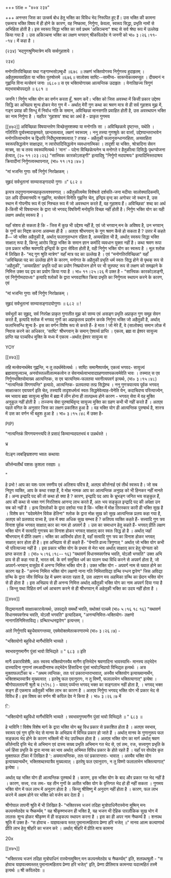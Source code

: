 +++
title = "४०४ २३४"

+++
अनन्तर जिस का उत्कर्ष बोध हेतु भक्ति का विविध भेद निरूपित हुए हैं। उस भक्ति की कामना एकमात्र भक्ति विषय में ही होने के कारण, वह निष्कामा, निर्गुणा, केवला, स्वरूप सिद्धा, प्रभृति नामों से अभिहिता होती है। इस स्वरूप सिद्धा भक्ति का सर्व प्रथम 'अकिञ्चना" शब्द से सर्व श्रेष्ठ रूप में उल्लेख किया गया है । उस अकिञ्चना भक्ति का लक्षण भगवान् श्रीकपिलदेव ने जननी को भा० ३।२६।११--१४। में कहा है । 

(२३४) 'मद्गुणश्रुणिमात्रेण मयि सर्व्वगुहाशये । 

२३४) 

मनोगतिरविच्छिन्ना यथा गङ्गाम्भसोऽम्बुधौ ॥६७८ ॥ लक्षणं भक्तियोगस्य निर्गुणस्य हुदाहृतम् । अहैतुक्यव्यवहिता या भक्तिः पुरुषोत्तमे ॥६७६॥ सालोक्य साष्टि--सामीप्य- सारूप्येकत्वमप्युत । दीयमानं न गृह्णन्ति विना मत्सेवनं जनाः ॥६८०॥ स एव भक्तियोगाख्य आत्यन्तिक उदाहृतः । येनातिव्रज्य त्रिगुणं मद्भावाबोपपद्यते ॥ ६८१ ॥ 

जननि ! निर्गुण भक्ति योग का वर्णन करता हूँ, श्रवण करें। भक्ति को जिस अवस्था में किसी प्रकार उद्देश्य सिद्धि का अभिप्राय शून्य होकर मेरा गुण में - अर्थात् मेरी गुण कथा का श्रवण मात्र से ही सर्व गुहाशय मुझ में, गङ्ग प्रवाह की सिन्धु में निर्वाध गति के समान, अविच्छिन्ना मानसगति प्रवाहित होती है, उस अवस्थापन भक्ति का नाम निर्गुणा है । यहाँपर 'गुहाशय' शब्द का अर्थ है - प्राकृत गुणमय 



[[४७२]] अविच्छिन्ना विषयान्तरेण विच्छेत्तुमशक्या या मनोगतिः सा । अविच्छिन्नत्वे दृष्टान्तः, यथेति । गतिरिति पूर्व्वस्मादाकृष्यते, छान्दसत्वात्, लक्षणं स्वरूपम् । ननु तस्या गुणश्रुतेः का वार्त्ता, उद्देश्यान्तराभावेन मनोगतित्वाभावेन च द्विधापि निर्देष्टुमशक्यत्वात् ? तत्राह - अहैतुकी फलानुसन्धानरहिता, अव्यवहिता स्वरूपसिद्धत्वेन साक्षाद्रपा, न त्वारोपादिसिद्धत्वेन व्यवधानात्मिका । तादृशी या भक्तिः, श्रोत्रादिना सेवन मात्रम्, सा च तस्य स्वरूपमित्यर्थः ! 'मान' - पदेना विच्छिन्नेत्यनेन च मनोगते र हैतुकीत्वा दिसिद्धेः पृथग्योजना र्हत्वात्, (२० ११।२३।२६) "सात्त्विकः कारकोऽसङ्गी" इत्यादिषु "निर्गुणो मदपाश्रयः" इत्यादिभिस्तदाश्रय क्रियादीनां निर्गुणत्वस्थापनात्, (भा० ११।१३।४० ) 


"मां भजन्ति गुणाः सर्वे निर्गुणं निरपेक्षकम् । 

सुहृदं सर्वभूतानां साम्यासङ्गादयो गुणाः ॥" ६८२ ॥ 

इत्यत्र तद्गुणानामप्यप्राकृतत्वश्ववणात् । अहैतुकीत्वमेव विशेषतो दर्शयति-जना मदीयाः सालोक्यादिकमपि, उत अपि दीयमानमपि न गृह्णन्ति, मत्सेवनं विनेति गृह्णन्ति चेत्, इन्द्रिय वृन्द का अगोचर जो स्थान है, उस स्थान में गोपनीय रूप में एवं निश्चल रूप में जो अवस्थान करते हैं, वह गुहाशय हैं। अविच्छिन्ना' शब्द का अर्थ है-किसी भी विषयान्तर के द्वारा जो भगवद् विषयिणी मनोवृत्ति विच्छा नहीं होती है। निर्गुण भक्ति योग का यही लक्षण अर्थात् स्वरूप है । 

यहाँ संशय हो सकता है कि - जिस में कुछ भी उद्देश्य नहीं है, एवं जो भगवान् मन के अविषय है, उन भगवान् के गुणों का निद्दश करना असम्भव ही है । अतएव श्रीभगवान् के गुण श्रवण कैसे हो सकता है ? उत्तर में कहते हैं— जो भक्ति अहैतुकी है, अर्थात् फलानुसन्धान रहिता है, अव्यवहिता भी है, अर्थात् स्वरूप सिद्धा भक्ति साक्षात् रूपा है, किन्तु आरोप सिद्धा भक्ति के समान ज्ञान कर्मादि व्यवधान युक्ता नहीं है। कथा श्रवण रूपा उस प्रकार भक्ति श्रवणादि इन्द्रियों के द्वारा सेविता होती है, वही निर्गुण भक्ति योग का स्वरूप है । मूल श्लोक में लिखित है- "मद् गुण श्रुति मात्रेण" यहाँ मात्र पद का उल्लेख है । एवं "मनोगतिरविच्छिन्ना" यहाँ 'अविच्छिन्ना पद का उल्लेख होने के कारण, मनोगत के अहैतुकी प्रभृति धर्म स्वतः सिद्ध होने से पृथक् रूप से 'अहैतुकी', 'अव्यवहिता' प्रभृति पदों का प्रयोग निष्प्रयोजन होने पर भी सुस्पष्ट रूप से लक्षण को समझाने के निमित्त उक्त पद द्वय का प्रयोग किया गया है । भा० ११।२५।२६ में उक्त है - "सात्त्विकः कारकोऽसङ्गी, एवं निर्गुणोमदपाध्यः" इत्यादि श्लोकों के द्वारा भगवदाश्रित क्रिया प्रभृति का निर्गुणत्व स्थापन करने के कारण, एवं 

"मां भजन्ति गुणाः सर्वे निर्गुण निरपेक्षकम् । 

सुहृदं सर्वभूतानां साम्यासङ्गादयोगुणाः ॥ ६८२ ॥ ! 

सर्वभूतों का सुहृद्, सर्व निरपेक्ष प्राकृत गुणातीत मुझ को साम्य एवं असङ्ग प्रभृति अप्राकृत गुण समूह सेवन करते हैं, इत्यादि श्लोक में भगवद गुणों का अप्राकृतत्व प्रदर्शन करके निर्गुणा भक्ति जो अहैतुकी है, अर्थात् फलाभिसन्धि शुन्य है- इस का वर्णन विशेष रूप से करते हैं- हे मातः ! जो मेरे हैं, वे (सालोक्य) समान लोक में निवास करने का अधिकार, 'साष्टि' श्रीभगवान् के समान् ऐश्वर्य्य प्राप्ति । एकत्व, ब्रह्म वा ईश्वर सायुज्य प्राप्ति यह पञ्चविध मुक्ति के मध्य में एकत्व -अर्थात् ईश्वर सायुज्य वा 

YOY 



[[४७३]]

तहि मत्सेवनार्थमेव गृह्णन्ति, न तु तदर्थमेवेत्यर्थः । साष्टिः समानैश्वर्य्यम्, एकत्वं भगवद- सायुज्यं ब्रह्मसायुज्यञ्च, अनयोस्तल्लीलात्मकत्वेन त सेवनार्थत्वाभावादग्रहणावश्यकत्वमेवेति भावः । तस्मात् स एव निर्गुणभक्तियोमाख्य आत्यन्तिकः, स एव चात्यन्तिम-फलतया भवनीत्यपवर्ग इत्यर्थः, (भा० ३।१५।४८) "नात्यन्तिकं विगणयन्ति" इत्यादेः, आत्यन्तिक- प्रलयतया तत्प्र सिद्धेश्च । ननु गुणत्रयात्यय पूर्वक भगवत् साक्षात्कार एवापवर्ग इति चेत्, तस्यापि तादृशधर्मत्वं स्वतः सिद्धमेवेत्याह-येनेति येन, कदाचिदप्य परित्याज्येन, मम भावाय ब्रह्म सायुज्य मुक्ति में ब्रह्म में लीन होना ही तात्पय्र्थ्य होने कारण - भगवत् सेवा में वह मुक्ति अनुकूल नहीं होती है । तज्जन्य सेवा पुरुषार्थिवृन्द सायुज्य मुक्ति का ग्रहण कभी भी नहीं करते हैं । अतएव पहले वणित के अनुसार जिस का लक्षण प्रकाशित हुआ है । वह भक्ति योग ही आत्यन्तिक पुरुषार्थ है, शास्त्र में उस का वर्णन भी बहुशः हुआ है । भा० ३।१५।४८ में उक्त है- 

PIP) 

"नात्यन्तिकं विगणयनन्त्यपि ते प्रसादं किम्वान्यदपतभयं व उन्नर्थस्ते । 

भ्र 

येऽङ्ग त्वबङ्घ्रिशरणा भवतः कथायाः 

कीर्त्तन्यतीर्थं यशसः कुशला रसज्ञाः ॥ 

" 

हे प्रभो ! आप का यशः परम रमणीय एवं अतिशय पवित्र है, अतएव कीर्त्तनार्ह एवं तीर्थ स्वरूप है। जो सब निपुण व्यक्ति, आप के कथा रसज्ञ हैं, वे मोक्ष नामक आप का आत्यन्तिक अनुग्रह को भी हिनकर नहीं मानते हैं। अन्य इन्द्रादि पद की तो कथा हो क्या है ? कारण, इन्द्रादि पद आप के भ्रूभङ्ग जनित भय सङ्कुल हैं, आप की कथा से भक्त गणं निरतिशय आनन्द लाभ करते हैं, अतः भय सङ्कुल इन्द्रादि पद की अपेक्षा उन सब को नहीं है । इत्य दिश्लोकों के द्वारा दर्शाया गया है कि- भक्ति में मोक्ष तिरस्कार कारी ही भक्ति सुख है । विशेष कर "यदेवमेतेन विवेक हेतिना" श्लोक के द्वारा मोक्ष सुख को सुख आत्यन्तिक प्रलय कहा गया है, अतएव को प्रलयपद वाच्य है, उस में क्या अधिक सुख सम्भव है ? कतिपय व्यक्ति कहते हैं- सत्त्वादि गुण त्रय विनाश पूर्वक भगवत् साक्षात् कार का नाम हो अपवर्ग है । उस का समाधान हेतु कहते हैं- भगवत् प्रीति लक्षण भक्ति योग में सत्वादि गुणत्रय का विनाश होकर भगवत् साक्षात् कार स्वतः सिद्ध हो है । अर्थात् जहाँ श्रीभगवान् में प्रीति लक्षण। भक्ति का आविर्भाव होता है, वहाँ सत्वादि गुण त्रय का विनाश होकर भगवत् साक्षात् कार होता ही है। इस अभिप्राय से ही कहते हैं- "येनाति व्रज्य त्रिगुणात् " अर्थात् जो भक्ति योग कभी भी परित्याज्या नहीं है । इस प्रकार भक्ति योग के प्रभाव से मेरा भाव अर्थात् साक्षात् कार हेतु योग्यता को प्राप्त करता है । (भा० ५।१६।१८-- १६) "यथावर्ण विधानमपवर्गश्च भवति, योऽसौ भगवति" उक्त अभि प्राय से ही कहा गया है, भारत वर्ष. के वर्ण समुचित धर्म का पालन यथा विधि करने से अपवर्ग होता है, जो अपवर्ग-भगवान् वासुदेव में अनग्य निमित्त भक्ति योग है। उक्त भक्ति योग - अपवर्ग नाम से ख्यात होने का कारण यह है- "अनन्य निमित्त भक्ति योग लक्षणो नाना गति निमित्ताविद्या ग्रन्थि रन्धन द्वारेण" जिस अविद्या ग्रन्थि के द्वारा जीव विभिन्न देह में भ्रमण करता रहता है, उस अज्ञान मय अहमिका ग्रन्थि का छेदन भक्ति योग से ही होता है । इस अभिप्राय से ही अनन्य निमित्त अर्थात् अहैतुकी भक्ति योग का नाम अपवर्ग दिया गया है । किन्तु यथा विहित वर्ण धर्म आचरण करने से ही श्रीभगवान् में अहेतुकी भक्ति का उदय नहीं होता है । 

[[४७४]] 



विद्यमानतायै साक्षात्कारायेत्यर्थः, उपपद्यते समर्थो भवति, यथोक्तं पञ्चमे (भा० ५।१६ १८ १६) "यथावर्ण विधानमपवर्गश्च भवति, योऽसौ भगवति" इत्यादिकम्, "अनन्यनिमित्त-भक्तियोग- लक्षणो नानागतिनिमित्ताविद्य। ग्रन्थिरन्धनद्वारेण" इत्यन्तम् । 

अतो निर्गुणापि बहुधैवावगन्तव्या, एवमेवोक्तमेतत्करणारम्भे (भा० ३।२६।७) - 

"भक्तियोगो बहुविधो मार्गैर्भाविनि भाव्यते । 

स्वभावगुणमार्गेण पुंसां भावो विभिद्यते ॥ " ६८३ ॥ इति 

मार्गेः प्रकारविशेषैः, अतः स्वस्य भक्तियोगस्यैव मार्गेण वृत्तिभेदेन श्रवणादिना भावस्याभि- मानस्य तद्भेदेन दास्यादिना गुणानां तमआदीनाश्च तद्भेदेन हिंसादिना पुंसां भावोऽभिप्रायो विभिद्यत इत्यर्थः । अत्र मुक्ताफलटीका च - "अथम त्यन्तिकः, ततः परं प्रकारान्तराभावात्, अस्यैव भक्तियोग इत्याख्यान्वर्थेन, भक्तिशब्दस्यात्रैव मुख्यत्वात् । इतरेषु फल एवानुरागः, न तु विष्णौ, फलालाभेन भक्तित्यागात्" इत्येषा । श्रीगोपालतापनी श्रुतौ च (१1१८ ) - यावत् पर्य्यन्त भगवद् भक्त का सङ्गलाभ नहीं होता है, । भगवद् भक्त सङ्ग ही एकमात्र अहैतुकी भक्ति लाभ का कारण है । अतएव निर्गुणा भगवद् भक्ति योग भी प्रकार भेद से विविध हैं। इस विषय का वर्णन श्री कपिल देव ने किया है । भा० ३।२६।७ में 

ि 

“भक्तियोगो बहुविधो मार्गैर्भाविनि भाव्यते । स्वभावगुणमार्गेण पुंसां भावो विभिद्यते ॥ " ६८३ ॥ 

हे भाविनि ! विशेष विशेष मार्ग के द्वारा भक्ति योग बहु विध प्रकार से प्रकाशित होता है । अतएव स्वभाव, स्वरूप एवं गुण वृत्ति भेद से मानव के अभिप्राय में विभिन्न प्रकार हो जाते हैं । अर्थात् मानव के गुणानुरूप फल सङ्कल्प भेद होने के कारण भक्तिमें भी भेद उपस्थित होता है । अतएव भक्ति योग का मार्ग अर्थात् श्रवण कीर्तनादि वृत्ति भेद से अभिमान एवं दास्य सख्य प्रभृति अभिमान गत भेद से, एवं तमः, रजः, सत्त्वगुण प्रभृति के धर्म हिंसा प्रभृति के द्वारा मानव का भाव अर्थात् अभिमत विविध प्रकार के होते रहते हैं । यहाँ पर वोपदेव कृत मुक्ताफल टीका में लिखित है ': अयमात्यन्तिकः, ततः परं प्रकारान्तरा- भावात् । अस्यैव भक्ति योग इत्याख्यान्वर्थेन, भक्तिशब्दस्यात्रैव मुख्यत्वात् । इतरेषु फल एवानुरागः, न तु विष्णो फलालाभेन भक्तित्यागात्" इत्येषा । 

अर्थात् यह भक्ति योग ही आत्यन्तिक पुरुषार्थ है । कारण, इस भक्ति योग के बाद और प्रकार गत भेद नहीं है । कारण, सत्त्व, रजः तमः- यह तीन गुणों के अतीत भक्ति योग के वृत्तिगत भेद हो ही नहीं सकता । गुणमय भक्ति योग में फल लाभ में अनुराग होता है । किन्तु श्रीविष्णु में अनुराग नहीं होता है । कारण, फल लाभ करने में अक्षम होने पर भक्ति को वर्जन कर देता है । 

श्रीगोपाल तापनी श्रुति में भी लिखित है- "भक्तिरस्य भजनं तदिहा मुत्रोपाधिनैरास्येना मुष्मिन् मनः कल्पनमेतदेव च नैष्कर्म्यम् " यह श्रीकृष्णभजन ही भक्ति है, यह भजन भी ऐहिक पारलौकिक सुख भोग में लालसः शून्य होकर श्रीकृष्ण में ही सङ्कल्प स्थापन करना है । इस का ही अपर नाम नैष्कर्म्य है । शनपथ श्रुति में उक्त है- “स होवाच - याज्ञवल्कय स्तत् पुमानात्महिताय प्रेम्णा हरि भजेत् ॥" मानव आत्म कल्याणार्थ प्रीति लाभ हेतु श्रीहरि का भजन करे । अर्थात् श्रीहरि में प्रीति मात्र कामना 

20x 



[[४७५]]

"भक्तिरस्य भजनं तदिहा मुत्रोपाधिनं रास्येनामुष्मिन् मन कल्पनमेतदेव च नैष्कर्म्यम्” इति, शतपथश्रुतौ - "स होवाच याज्ञवल्क्यस्तत् पुमानात्महिताय प्रेम्णा हरि भजेत्" इति, प्रेम्णा प्रीतिमात्र कामनया यदात्महितं तस्मै इत्यर्थः ॥ श्री कपिलदेवः ॥ 
